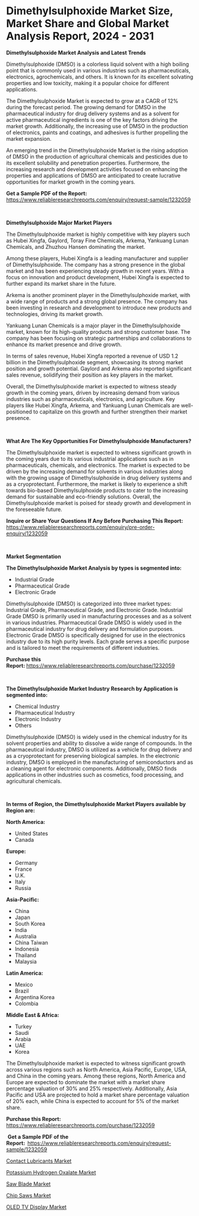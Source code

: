 <p><h1>Dimethylsulphoxide Market Size, Market Share and Global Market Analysis Report, 2024 - 2031</h1></p><p><strong>Dimethylsulphoxide Market Analysis and Latest Trends</strong></p>
<p><p>Dimethylsulphoxide (DMSO) is a colorless liquid solvent with a high boiling point that is commonly used in various industries such as pharmaceuticals, electronics, agrochemicals, and others. It is known for its excellent solvating properties and low toxicity, making it a popular choice for different applications.</p><p>The Dimethylsulphoxide Market is expected to grow at a CAGR of 12% during the forecast period. The growing demand for DMSO in the pharmaceutical industry for drug delivery systems and as a solvent for active pharmaceutical ingredients is one of the key factors driving the market growth. Additionally, the increasing use of DMSO in the production of electronics, paints and coatings, and adhesives is further propelling the market expansion.</p><p>An emerging trend in the Dimethylsulphoxide Market is the rising adoption of DMSO in the production of agricultural chemicals and pesticides due to its excellent solubility and penetration properties. Furthermore, the increasing research and development activities focused on enhancing the properties and applications of DMSO are anticipated to create lucrative opportunities for market growth in the coming years.</p></p>
<p><strong>Get a Sample PDF of the Report:&nbsp;</strong> <a href="https://www.reliableresearchreports.com/enquiry/request-sample/1232059">https://www.reliableresearchreports.com/enquiry/request-sample/1232059</a></p>
<p>&nbsp;</p>
<p><strong>Dimethylsulphoxide Major Market Players</strong></p>
<p><p>The Dimethylsulphoxide market is highly competitive with key players such as Hubei Xingfa, Gaylord, Toray Fine Chemicals, Arkema, Yankuang Lunan Chemicals, and Zhuzhou Hansen dominating the market. </p><p>Among these players, Hubei Xingfa is a leading manufacturer and supplier of Dimethylsulphoxide. The company has a strong presence in the global market and has been experiencing steady growth in recent years. With a focus on innovation and product development, Hubei Xingfa is expected to further expand its market share in the future.</p><p>Arkema is another prominent player in the Dimethylsulphoxide market, with a wide range of products and a strong global presence. The company has been investing in research and development to introduce new products and technologies, driving its market growth.</p><p>Yankuang Lunan Chemicals is a major player in the Dimethylsulphoxide market, known for its high-quality products and strong customer base. The company has been focusing on strategic partnerships and collaborations to enhance its market presence and drive growth.</p><p>In terms of sales revenue, Hubei Xingfa reported a revenue of USD 1.2 billion in the Dimethylsulphoxide segment, showcasing its strong market position and growth potential. Gaylord and Arkema also reported significant sales revenue, solidifying their position as key players in the market.</p><p>Overall, the Dimethylsulphoxide market is expected to witness steady growth in the coming years, driven by increasing demand from various industries such as pharmaceuticals, electronics, and agriculture. Key players like Hubei Xingfa, Arkema, and Yankuang Lunan Chemicals are well-positioned to capitalize on this growth and further strengthen their market presence.</p></p>
<p>&nbsp;</p>
<p><strong>What Are The Key Opportunities For Dimethylsulphoxide Manufacturers?</strong></p>
<p><p>The Dimethylsulphoxide market is expected to witness significant growth in the coming years due to its various industrial applications such as in pharmaceuticals, chemicals, and electronics. The market is expected to be driven by the increasing demand for solvents in various industries along with the growing usage of Dimethylsulphoxide in drug delivery systems and as a cryoprotectant. Furthermore, the market is likely to experience a shift towards bio-based Dimethylsulphoxide products to cater to the increasing demand for sustainable and eco-friendly solutions. Overall, the Dimethylsulphoxide market is poised for steady growth and development in the foreseeable future.</p></p>
<p><strong>Inquire or Share Your Questions If Any Before Purchasing This Report:</strong> <a href="https://www.reliableresearchreports.com/enquiry/pre-order-enquiry/1232059">https://www.reliableresearchreports.com/enquiry/pre-order-enquiry/1232059</a></p>
<p>&nbsp;</p>
<p><strong>Market Segmentation</strong></p>
<p><strong>The Dimethylsulphoxide Market Analysis by types is segmented into:</strong></p>
<p><ul><li>Industrial Grade</li><li>Pharmaceutical Grade</li><li>Electronic Grade</li></ul></p>
<p><p>Dimethylsulphoxide (DMSO) is categorized into three market types: Industrial Grade, Pharmaceutical Grade, and Electronic Grade. Industrial Grade DMSO is primarily used in manufacturing processes and as a solvent in various industries. Pharmaceutical Grade DMSO is widely used in the pharmaceutical industry for drug delivery and formulation purposes. Electronic Grade DMSO is specifically designed for use in the electronics industry due to its high purity levels. Each grade serves a specific purpose and is tailored to meet the requirements of different industries.</p></p>
<p><strong>Purchase this Report:&nbsp;</strong><a href="https://www.reliableresearchreports.com/purchase/1232059">https://www.reliableresearchreports.com/purchase/1232059</a></p>
<p>&nbsp;</p>
<p><strong>The Dimethylsulphoxide Market Industry Research by Application is segmented into:</strong></p>
<p><ul><li>Chemical Industry</li><li>Pharmaceutical Industry</li><li>Electronic Industry</li><li>Others</li></ul></p>
<p><p>Dimethylsulphoxide (DMSO) is widely used in the chemical industry for its solvent properties and ability to dissolve a wide range of compounds. In the pharmaceutical industry, DMSO is utilized as a vehicle for drug delivery and as a cryoprotectant for preserving biological samples. In the electronic industry, DMSO is employed in the manufacturing of semiconductors and as a cleaning agent for electronic components. Additionally, DMSO finds applications in other industries such as cosmetics, food processing, and agricultural chemicals.</p></p>
<p>&nbsp;</p>
<p><strong>In terms of Region, the Dimethylsulphoxide Market Players available by Region are:</strong></p>
<p>
    <p> <strong> North America: </strong>
        <ul>
            <li>United States</li>
            <li>Canada</li>
        </ul>
        </p> 
    <p> <strong> Europe: </strong>
        <ul>
            <li>Germany</li>
            <li>France</li>
            <li>U.K.</li>
            <li>Italy</li>
            <li>Russia</li>
        </ul>
        </p> 
    <p> <strong> Asia-Pacific: </strong>
        <ul>
            <li>China</li>
            <li>Japan</li>
            <li>South Korea</li>
            <li>India</li>
            <li>Australia</li>
            <li>China Taiwan</li>
            <li>Indonesia</li>
            <li>Thailand</li>
            <li>Malaysia</li>
        </ul>
        </p> 
    <p> <strong> Latin America: </strong>
        <ul>
            <li>Mexico</li>
            <li>Brazil</li>
            <li>Argentina Korea</li>
            <li>Colombia</li>
        </ul>
        </p> 
    <p> <strong> Middle East & Africa: </strong>
        <ul>
            <li>Turkey</li>
            <li>Saudi</li>
            <li>Arabia</li>
            <li>UAE</li>
            <li>Korea</li>
        </ul>
    </p>
    </p>
<p><p>The Dimethylsulphoxide market is expected to witness significant growth across various regions such as North America, Asia Pacific, Europe, USA, and China in the coming years. Among these regions, North America and Europe are expected to dominate the market with a market share percentage valuation of 30% and 25% respectively. Additionally, Asia Pacific and USA are projected to hold a market share percentage valuation of 20% each, while China is expected to account for 5% of the market share.</p></p>
<p><strong>Purchase this Report: </strong><a href="https://www.reliableresearchreports.com/purchase/1232059">https://www.reliableresearchreports.com/purchase/1232059</a></p>
<p>&nbsp;<strong>Get a Sample PDF of the Report:&nbsp;&nbsp;</strong><a href="https://www.reliableresearchreports.com/enquiry/request-sample/1232059">https://www.reliableresearchreports.com/enquiry/request-sample/1232059</a></p>
<p><strong></strong></p>
<p><p><a href="https://view.publitas.com/reportprime-1/contact-lubricants-market-research-report-unlocks-analysis-on-the-market-financial-status-market-size-and-market-revenue-upto-2030/">Contact Lubricants Market</a></p><p><a href="https://github.com/jodemen/Market-Research-Report-List-1/blob/main/potassium-hydrogen-oxalate-market.md">Potassium Hydrogen Oxalate Market</a></p><p><a href="https://issuu.com/reportprime-2/docs/saw-blade-market-size-2030.pptx">Saw Blade Market</a></p><p><a href="https://issuu.com/reportprime-2/docs/chip-saws-market-size-2030.pptx">Chip Saws Market</a></p><p><a href="https://ivy-potential-64b.notion.site/OLED-TV-Display-Market-Insights-Market-Players-and-Forecast-Till-2031-dbe5c17a111f4990b88f459f667dcd0b">OLED TV Display Market</a></p></p>